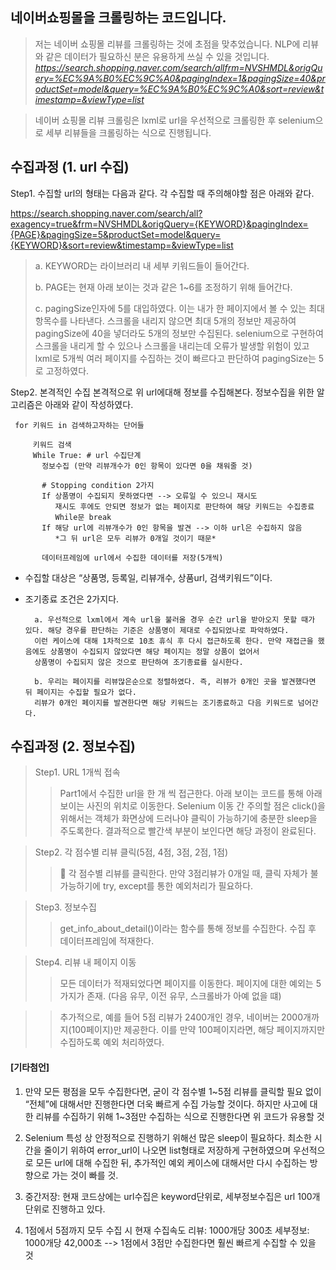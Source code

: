 ## 네이버쇼핑몰을 크롤링하는 코드입니다.

> 저는 네이버 쇼핑몰 리뷰를 크롤링하는 것에 초점을 맞추었습니다. NLP에 리뷰와 같은 데이터가 필요하신 분은 유용하게 쓰실 수 있을 것입니다.
 *https://search.shopping.naver.com/search/allfrm=NVSHMDL&origQuery=%EC%9A%B0%EC%9C%A0&pagingIndex=1&pagingSize=40&productSet=model&query=%EC%9A%B0%EC%9C%A0&sort=review&timestamp=&viewType=list*

> 네이버 쇼핑몰 리뷰 크롤링은 lxml로 url을 우선적으로 크롤링한 후 selenium으로 세부 리뷰들을 크롤링하는 식으로 진행됩니다.

## 수집과정 (1. url 수집)

Step1. 수집할 url의 형태는 다음과 같다. 각 수집할 때 주의해야할 점은 아래와 같다.

https://search.shopping.naver.com/search/all?exagency=true&frm=NVSHMDL&origQuery={KEYWORD}&pagingIndex={PAGE}&pagingSize=5&productSet=model&query={KEYWORD}&sort=review&timestamp=&viewType=list

  > a. KEYWORD는 라이브러리 내 세부 키워드들이 들어간다.
  > 
  > b. PAGE는 현재 아래 보이는 것과 같은 1~6를 조정하기 위해 들어간다.
  > 
  > c. pagingSize인자에 5를 대입하였다. 이는 내가 한 페이지에서 볼 수 있는 최대 항목수를 나타낸다. 스크롤을 내리지 않으면 최대 5개의 정보만 제공하여 pagingSize에 40을 넣더라도 5개의 정보만 수집된다. selenium으로 구현하여 스크롤을 내리게 할 수 있으나 스크롤을 내리는데 오류가 발생할 위험이 있고 lxml로 5개씩 여러 페이지를 수집하는 것이 빠르다고 판단하여 pagingSize는 5로 고정하였다.

Step2. 본격적인 수집
본격적으로 위 url에대해 정보를 수집해본다. 정보수집을 위한 알고리즘은 아래와 같이 작성하였다.



     for 키워드 in 검색하고자하는 단어들
  
         키워드 검색
         While True: # url 수집단계
           정보수집 (만약 리뷰개수가 0인 항목이 있다면 0을 채워줄 것)

           # Stopping condition 2가지
           If 상품명이 수집되지 못하였다면 --> 오류일 수 있으니 재시도
              재시도 후에도 안되면 정보가 없는 페이지로 판단하여 해당 키워드는 수집종료
              While문 break
           If 해당 url에 리뷰개수가 0인 항목을 발견 --> 이하 url은 수집하지 않음 
              *그 뒤 url은 모두 리뷰가 0개일 것이기 때문*

           데이터프레임에 url에서 수집한 데이터를 저장(5개씩)
 

 

-	수집할 대상은 “상품명, 등록일, 리뷰개수, 상품url, 검색키워드”이다. 

- 조기종료 조건은 2가지다. 

        a. 우선적으로 lxml에서 계속 url을 불러올 경우 순간 url을 받아오지 못할 때가 있다. 해당 경우를 판단하는 기준은 상품명이 제대로 수집되었나로 파악하였다. 
        이런 케이스에 대해 1차적으로 10초 휴식 후 다시 접근하도록 한다. 만약 재접근을 했음에도 상품명이 수집되지 않았다면 해당 페이지는 정말 상품이 없어서 
        상품명이 수집되지 않은 것으로 판단하여 조기종료를 실시한다.

        b. 우리는 페이지를 리뷰많은순으로 정렬하였다. 즉, 리뷰가 0개인 곳을 발견했다면 뒤 페이지는 수집할 필요가 없다. 
        리뷰가 0개인 페이지를 발견한다면 해당 키워드는 조기종료하고 다음 키워드로 넘어간다.


## 수집과정 (2. 정보수집)
> Step1. URL 1개씩 접속
> 
>> Part1에서 수집한 url을 한 개 씩 접근한다. 아래 보이는 코드를 통해 아래 보이는 사진의 위치로 이동한다. Selenium 이동 간 주의할 점은 click()을 위해서는 객체가 화면상에 드러나야 클릭이 가능하기에 충분한 sleep을 주도록한다. 결과적으로 빨간색 부분이 보인다면 해당 과정이 완료된다. 

> Step2. 각 점수별 리뷰 클릭(5점, 4점, 3점, 2점, 1점)
>> 	각 점수별 리뷰를 클릭한다. 만약 3점리뷰가 0개일 때, 클릭 자체가 불가능하기에 try, except를 통한 예외처리가 필요하다. 

> Step3. 정보수집
>> get_info_about_detail()이라는 함수를 통해 정보를 수집한다. 수집 후 데이터프레임에 적재한다.

> Step4. 리뷰 내 페이지 이동
>> 모든 데이터가 적재되었다면 페이지를 이동한다. 페이지에 대한 예외는 5가지가 존재. (다음 유무, 이전 유무, 스크롤바가 아예 없을 떄)

>> 추가적으로, 예를 들어 5점 리뷰가 2400개인 경우, 네이버는 2000개까지(100페이지)만 제공한다. 이를 만약 100페이지라면, 해당 페이지까지만 수집하도록 예외 처리하였다.


#### [기타첨언]

1.	만약 모든 평점을 모두 수집한다면, 굳이 각 점수별 1~5점 리뷰를 클릭할 필요 없이 “전체”에 대해서만 진행한다면 더욱 빠르게 수집 가능할 것이다. 하지만 사고에 대한 리뷰를 수집하기 위해 1~3점만 수집하는 식으로 진행한다면 위 코드가 유용할 것

2.	Selenium 특성 상 안정적으로 진행하기 위해선 많은 sleep이 필요하다. 최소한 시간을 줄이기 위하여 error_url이 나오면 list형태로 저장하게 구현하였으며 우선적으로 모든 url에 대해 수집한 뒤, 추가적인 예외 케이스에 대해서만 다시 수집하는 방향으로 가는 것이 빠를 것.

3.	중간저장: 현재 코드상에는 url수집은 keyword단위로, 세부정보수집은 url 100개 단위로 진행하고 있다.

4.	1점에서 5점까지 모두 수집 시 현재 수집속도
리뷰: 1000개당 300초
세부정보: 1000개당 42,000초
--> 1점에서 3점만 수집한다면 훨씬 빠르게 수집할 수 있을 것
